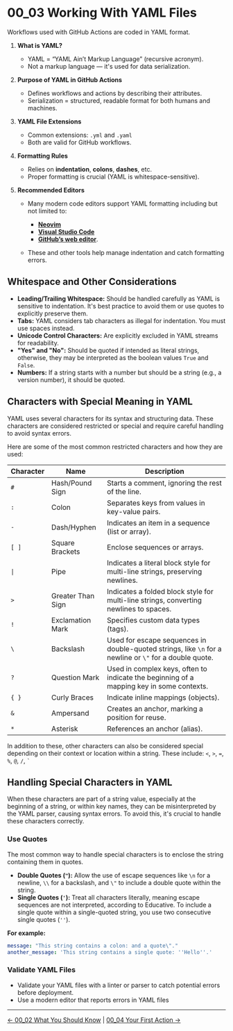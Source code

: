 # 00_03 Working With YAML Files

Workflows used with GitHub Actions are coded in YAML format.

1. **What is YAML?**

   - YAML = “YAML Ain’t Markup Language” (recursive acronym).
   - Not a markup language — it's used for data serialization.

2. **Purpose of YAML in GitHub Actions**

   - Defines workflows and actions by describing their attributes.
   - Serialization = structured, readable format for both humans and machines.

3. **YAML File Extensions**

   - Common extensions: `.yml` and `.yaml`
   - Both are valid for GitHub workflows.

4. **Formatting Rules**

   - Relies on **indentation**, **colons**, **dashes**, etc.
   - Proper formatting is crucial (YAML is whitespace-sensitive).

5. **Recommended Editors**

   - Many modern code editors support YAML formatting including but not limited to:

      - [**Neovim**](https://neovim.io/)
      - [**Visual Studio Code**](https://code.visualstudio.com/)
      - [**GitHub’s web editor**](https://docs.github.com/en/codespaces/the-githubdev-web-based-editor).

   - These and other tools help manage indentation and catch formatting errors.

## Whitespace and Other Considerations

- **Leading/Trailing Whitespace:** Should be handled carefully as YAML is sensitive to indentation. It's best practice to avoid them or use quotes to explicitly preserve them.
- **Tabs:** YAML considers tab characters as illegal for indentation. You must use spaces instead.
- **Unicode Control Characters:** Are explicitly excluded in YAML streams for readability.
- **"Yes" and "No":** Should be quoted if intended as literal strings, otherwise, they may be interpreted as the boolean values `True` and `False`.
- **Numbers:** If a string starts with a number but should be a string (e.g., a version number), it should be quoted.

## Characters with Special Meaning in YAML

YAML uses several characters for its syntax and structuring data. These characters are considered restricted or special and require careful handling to avoid syntax errors.

Here are some of the most common restricted characters and how they are used:

| Character | Name | Description |
| --------- | --- | --- |
| `#`       | Hash/Pound Sign | Starts a comment, ignoring the rest of the line. |
| `:`       | Colon | Separates keys from values in key-value pairs. |
| `-`       | Dash/Hyphen | Indicates an item in a sequence (list or array). |
| `[ ]`     | Square Brackets | Enclose sequences or arrays. |
| `\|`      | Pipe | Indicates a literal block style for multi-line strings, preserving newlines. |
| `>`       | Greater Than Sign | Indicates a folded block style for multi-line strings, converting newlines to spaces. |
| `!`       | Exclamation Mark | Specifies custom data types (tags). |
| `\`       | Backslash | Used for escape sequences in double-quoted strings, like `\n` for a newline or `\"` for a double quote. |
| `?`       | Question Mark | Used in complex keys, often to indicate the beginning of a mapping key in some contexts. |
| `{ }`     | Curly Braces | Indicate inline mappings (objects). |
| `&`       | Ampersand | Creates an anchor, marking a position for reuse. |
| `*`       | Asterisk | References an anchor (alias). |

In addition to these, other characters can also be considered special depending on their context or location within a string. These include: `<`, `>`, `=`, `%`, `@`, `/`, `` ` ``

## Handling Special Characters in YAML

When these characters are part of a string value, especially at the beginning of a string, or within key names, they can be misinterpreted by the YAML parser, causing syntax errors. To avoid this, it's crucial to handle these characters correctly.

### Use Quotes

The most common way to handle special characters is to enclose the string containing them in quotes.

- **Double Quotes (`"`):** Allow the use of escape sequences like `\n` for a newline, `\\` for a backslash, and `\"` to include a double quote within the string.
- **Single Quotes (`'`):** Treat all characters literally, meaning escape sequences are not interpreted, according to Educative. To include a single quote within a single-quoted string, you use two consecutive single quotes (`''`).

**For example:**

```yaml
message: "This string contains a colon: and a quote\"."
another_message: 'This string contains a single quote: ''Hello''.'
```

### Validate YAML Files

- Validate your YAML files with a linter or parser to catch potential errors before deployment.
- Use a modern editor that reports errors in YAML files

<!-- FooterStart -->
---
[← 00_02 What You Should Know](../00_02_what_you_should_know/README.md) | [00_04 Your First Action →](../00_04_your_first_action/README.md)
<!-- FooterEnd -->
